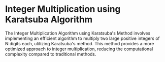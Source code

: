# Integer Multiplication using Karatsuba Algorithm
 The Integer Multiplication Algorithm using Karatsuba's Method involves implementing an efficient algorithm to multiply two large positive integers of N digits each, utilizing Karatsuba's method. This method provides a more optimized approach to integer multiplication, reducing the computational complexity compared to traditional methods.
